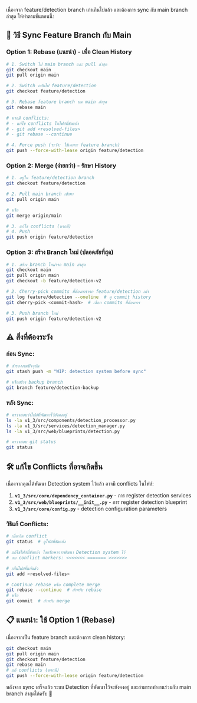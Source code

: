 เนื่องจาก feature/detection branch เก่าเกินไปแล้ว และต้องการ sync กับ main branch ล่าสุด ให้ทำตามขั้นตอนนี้:

## 🔄 **วิธี Sync Feature Branch กับ Main**

### **Option 1: Rebase (แนะนำ) - เพื่อ Clean History**

```bash
# 1. Switch ไป main branch และ pull ล่าสุด
git checkout main
git pull origin main

# 2. Switch กลับไป feature/detection
git checkout feature/detection

# 3. Rebase feature branch บน main ล่าสุด
git rebase main

# หากมี conflicts:
# - แก้ไข conflicts ในไฟล์ที่ขัดแย้ง
# - git add <resolved-files>
# - git rebase --continue

# 4. Force push (ระวัง: ใช้เฉพาะ feature branch)
git push --force-with-lease origin feature/detection
```

### **Option 2: Merge (ง่ายกว่า) - รักษา History**

```bash
# 1. อยู่ใน feature/detection branch
git checkout feature/detection

# 2. Pull main branch เข้ามา
git pull origin main

# หรือ
git merge origin/main

# 3. แก้ไข conflicts (หากมี)
# 4. Push
git push origin feature/detection
```

### **Option 3: สร้าง Branch ใหม่ (ปลอดภัยที่สุด)**

```bash
# 1. สร้าง branch ใหม่จาก main ล่าสุด
git checkout main
git pull origin main
git checkout -b feature/detection-v2

# 2. Cherry-pick commits ที่ต้องการจาก feature/detection เก่า
git log feature/detection --oneline  # ดู commit history
git cherry-pick <commit-hash>  # เลือก commits ที่ต้องการ

# 3. Push branch ใหม่
git push origin feature/detection-v2
```

## ⚠️ **สิ่งที่ต้องระวัง**

### **ก่อน Sync:**
```bash
# สำรองงานปัจจุบัน
git stash push -m "WIP: detection system before sync"

# หรือสร้าง backup branch
git branch feature/detection-backup
```

### **หลัง Sync:**
```bash
# ตรวจสอบว่าไฟล์ที่พัฒนาไว้ยังคงอยู่
ls -la v1_3/src/components/detection_processor.py
ls -la v1_3/src/services/detection_manager.py
ls -la v1_3/src/web/blueprints/detection.py

# ตรวจสอบ git status
git status
```

## 🛠️ **แก้ไข Conflicts ที่อาจเกิดขึ้น**

เนื่องจากคุณได้พัฒนา Detection system ไว้แล้ว อาจมี conflicts ในไฟล์:

1. **`v1_3/src/core/dependency_container.py`** - การ register detection services
2. **`v1_3/src/web/blueprints/__init__.py`** - การ register detection blueprint  
3. **`v1_3/src/core/config.py`** - detection configuration parameters

### **วิธีแก้ Conflicts:**
```bash
# เมื่อเกิด conflict
git status  # ดูไฟล์ที่ขัดแย้ง

# แก้ไขไฟล์ที่ขัดแย้ง โดยรักษาการพัฒนา Detection system ไว้
# ลบ conflict markers: <<<<<<< ======= >>>>>>>

# เพิ่มไฟล์ที่แก้แล้ว
git add <resolved-files>

# Continue rebase หรือ complete merge
git rebase --continue  # สำหรับ rebase
# หรือ
git commit  # สำหรับ merge
```

## 📋 **แนะนำ: ใช้ Option 1 (Rebase)**

เนื่องจากเป็น feature branch และต้องการ clean history:

```bash
git checkout main
git pull origin main
git checkout feature/detection
git rebase main
# แก้ conflicts (หากมี)
git push --force-with-lease origin feature/detection
```

หลังจาก sync เสร็จแล้ว ระบบ Detection ที่พัฒนาไว้จะยังคงอยู่ และสามารถทำงานร่วมกับ main branch ล่าสุดได้ครับ 🚀